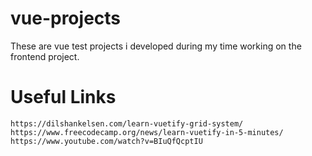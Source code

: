 # vue-projects
These are vue test projects i developed during my time working on the frontend project.

# Useful Links

``
https://dilshankelsen.com/learn-vuetify-grid-system/
``
``
https://www.freecodecamp.org/news/learn-vuetify-in-5-minutes/
``
``
https://www.youtube.com/watch?v=BIuQfQcptIU
``
